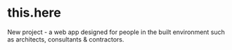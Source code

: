 # this.here
New project - a web app designed for people in the built environment such as architects, consultants &amp; contractors. 
